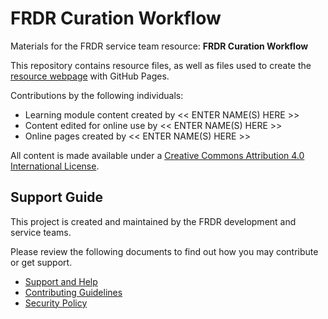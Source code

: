 # FRDR Curation Workflow

Materials for the FRDR service team resource: **FRDR Curation Workflow** 

This repository contains resource files, as well as files used to create the [resource webpage](https://frdr-dfdr.github.io/frdr_curation_workflow/>) with GitHub Pages.  

Contributions by the following individuals: 
- Learning module content created by << ENTER NAME(S) HERE >> 
- Content edited for online use by << ENTER NAME(S) HERE >> 
- Online pages created by << ENTER NAME(S) HERE >> 

All content is made available under a [Creative Commons Attribution 4.0 International License](https://creativecommons.org/licenses/by/4.0/).  

## Support Guide

This project is created and maintained by the FRDR development and service teams.  

Please review the following documents to find out how you may contribute or get support.  
- [Support and Help](https://github.com/McMasterRS/.github/blob/main/SUPPORT.md)
- [Contributing Guidelines](https://github.com/McMasterRS/.github/blob/main/CONTRIBUTING.md)
- [Security Policy](https://github.com/McMasterRS/.github/blob/main/SECURITY.md)
